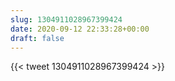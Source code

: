 ```yaml
---
slug: 1304911028967399424
date: 2020-09-12 22:33:28+00:00
draft: false
---
```


{{< tweet 1304911028967399424 >}}
